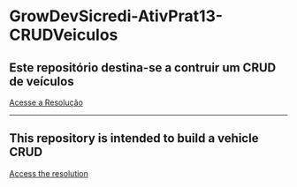 # GrowDevSicredi-AtivPrat13-CRUDVeiculos
## Este repositório destina-se a contruir um CRUD de veículos
[Acesse a Resolução](https://pablogarcia48.github.io/GrowDevSicredi-AtivPrat13-CRUDVeiculos/)

-------------------------------------------------------

## This repository is intended to build a vehicle CRUD
[Access the resolution](https://pablogarcia48.github.io/GrowDevSicredi-AtivPrat13-CRUDVeiculos/)
